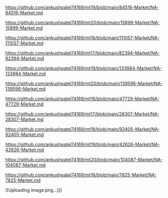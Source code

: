 <p><a href="https://github.com/ankushpatel74169/mt19/blob/main/84516-Market/NA-84516-Market.md">https://github.com/ankushpatel74169/mt19/blob/main/84516-Market/NA-84516-Market.md</a></p><p><a href="https://github.com/ankushpatel74169/mt20/blob/main/15899-Market/NA-15899-Market.md">https://github.com/ankushpatel74169/mt20/blob/main/15899-Market/NA-15899-Market.md</a></p><p><a href="https://github.com/ankushpatel74169/mt16/blob/main/111057-Market/NA-111057-Market.md">https://github.com/ankushpatel74169/mt16/blob/main/111057-Market/NA-111057-Market.md</a></p><p><a href="https://github.com/ankushpatel74169/mt17/blob/main/82394-Market/NA-82394-Market.md">https://github.com/ankushpatel74169/mt17/blob/main/82394-Market/NA-82394-Market.md</a></p><p><a href="https://github.com/ankushpatel74169/mt19/blob/main/133984-Market/NA-133984-Market.md">https://github.com/ankushpatel74169/mt19/blob/main/133984-Market/NA-133984-Market.md</a></p><p><a href="https://github.com/ankushpatel74169/mt20/blob/main/139596-Market/NA-139596-Market.md">https://github.com/ankushpatel74169/mt20/blob/main/139596-Market/NA-139596-Market.md</a></p><p><a href="https://github.com/ankushpatel74169/mt16/blob/main/47729-Market/NA-47729-Market.md">https://github.com/ankushpatel74169/mt16/blob/main/47729-Market/NA-47729-Market.md</a></p><p><a href="https://github.com/ankushpatel74169/mt17/blob/main/28307-Market/NA-28307-Market.md">https://github.com/ankushpatel74169/mt17/blob/main/28307-Market/NA-28307-Market.md</a></p><p><a href="https://github.com/ankushpatel74169/mt18/blob/main/92405-Market/NA-92405-Market.md">https://github.com/ankushpatel74169/mt18/blob/main/92405-Market/NA-92405-Market.md</a></p><p><a href="https://github.com/ankushpatel74169/mt19/blob/main/42626-Market/NA-42626-Market.md">https://github.com/ankushpatel74169/mt19/blob/main/42626-Market/NA-42626-Market.md</a></p><p><a href="https://github.com/ankushpatel74169/mt20/blob/main/104087-Market/NA-104087-Market.md">https://github.com/ankushpatel74169/mt20/blob/main/104087-Market/NA-104087-Market.md</a></p><p><a href="https://github.com/ankushpatel74169/mt16/blob/main/7825-Market/NA-7825-Market.md">https://github.com/ankushpatel74169/mt16/blob/main/7825-Market/NA-7825-Market.md</a></p>
![Uploading image.png…]()
